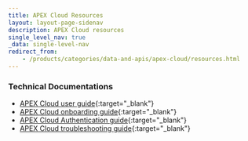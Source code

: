 ```yaml
---
title: APEX Cloud Resources
layout: layout-page-sidenav
description: APEX Cloud resources
single_level_nav: true
_data: single-level-nav
redirect_from:
    - /products/categories/data-and-apis/apex-cloud/resources.html
---
```


### Technical Documentations

- [APEX Cloud user guide](https://docs.developer.tech.gov.sg/docs/apex-cloud-user-guide){:target="_blank"}
- [APEX Cloud onboarding guide](https://docs.developer.tech.gov.sg/docs/apex-cloud-onboarding){:target="_blank"}  
- [APEX Cloud Authentication guide](https://docs.developer.tech.gov.sg/docs/apex-cloud-authentication){:target="_blank"}
- [APEX Cloud troubleshooting guide](https://docs.developer.tech.gov.sg/docs/apex-cloud-troubleshooting-guide){:target="_blank"} 
